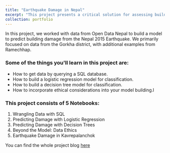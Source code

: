 ```yaml
---
title: "Earthquake Damage in Nepal"
excerpt: "This project presents a critical solution for assessing building damage caused by the Nepal 2015 Earthquake, benefiting disaster response and recovery. By analyzing data from Gorkha and Ramechhap districts through Open Data Nepal, it equips authorities and organizations with valuable insights for targeted interventions and resource allocation. Moreover, it supports the development of earthquake-resistant construction methods, strengthening the overall resilience of communities in these vulnerable areas.<br/><img src='/images/Earthquake in Nepal RGB color icon.jpeg' width='400px' style='display: block; margin: 0 auto;'>"
collection: portfolio
---
```


In this project, we worked with data from Open Data Nepal to build a model to predict building damage from the Nepal 2015 Earthquake. We primarily focused on data from the Gorkha district, with additional examples from Ramechhap.

### Some of the things you'll learn in this project are:
- How to get data by querying a SQL database.
- How to build a logistic regression model for classification.
- How to build a decision tree model for classification.
- How to incorporate ethical considerations into your model building.l

### This project consists of 5 Notebooks:
1. Wrangling Data with SQL
2. Predicting Damage with Logistic Regression
3. Predicting Damage with Decision Trees
4. Beyond the Model: Data Ethics
5. Earthquake Damage in Kavrepalanchok

You can find the whole project blog [here](https://www.notion.so/Project_4-14e89d24912f4371a8b084fd231018d0?pvs=4)

